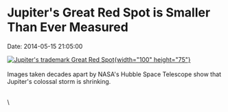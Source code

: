 Jupiter\'s Great Red Spot is Smaller Than Ever Measured
=======================================================

Date: 2014-05-15 21:05:00

[![Jupiter\'s trademark Great Red
Spot](http://www.jpl.nasa.gov/images/hubble/20140515/jupiter20140515-226.jpg){width="100"
height="75"}](http://www.jpl.nasa.gov/news/news.cfm?release=2014-153&rn=news.xml&rst=4148)\
\
Images taken decades apart by NASA\'s Hubble Space Telescope show that
Jupiter\'s colossal storm is shrinking.

\
\
